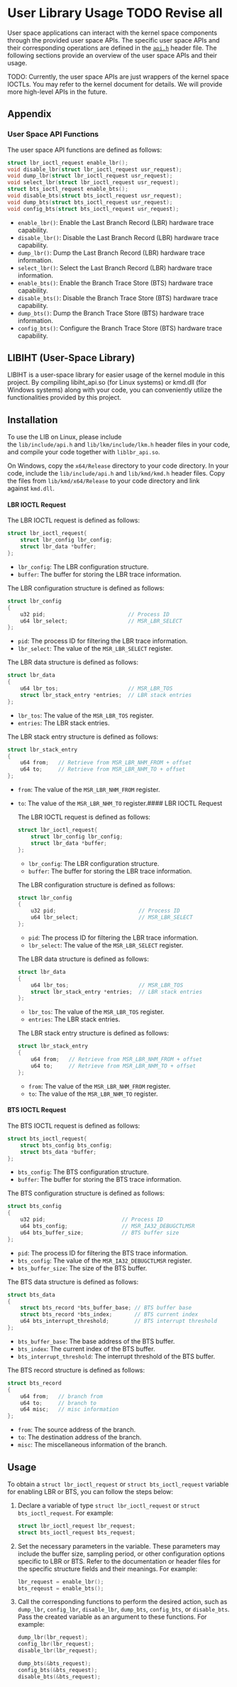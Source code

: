 # User Library Usage TODO Revise all

User space applications can interact with the kernel space components through the provided user space APIs. The specific user space APIs and their corresponding operations are defined in the [`api.h`](../../lib/commons/api.h) header file. The following sections provide an overview of the user space APIs and their usage.

TODO: Currently, the user space APIs are just wrappers of the kernel space IOCTLs. You may refer to the kernel document for details. We will provide more high-level APIs in the future.

## Appendix

### User Space API Functions

The user space API functions are defined as follows:

```c
struct lbr_ioctl_request enable_lbr();
void disable_lbr(struct lbr_ioctl_request usr_request);
void dump_lbr(struct lbr_ioctl_request usr_request);
void select_lbr(struct lbr_ioctl_request usr_request);
struct bts_ioctl_request enable_bts();
void disable_bts(struct bts_ioctl_request usr_request);
void dump_bts(struct bts_ioctl_request usr_request);
void config_bts(struct bts_ioctl_request usr_request);
```

- `enable_lbr()`: Enable the Last Branch Record (LBR) hardware trace capability.
- `disable_lbr()`: Disable the Last Branch Record (LBR) hardware trace capability.
- `dump_lbr()`: Dump the Last Branch Record (LBR) hardware trace information.
- `select_lbr()`: Select the Last Branch Record (LBR) hardware trace information.
- `enable_bts()`: Enable the Branch Trace Store (BTS) hardware trace capability.
- `disable_bts()`: Disable the Branch Trace Store (BTS) hardware trace capability.
- `dump_bts()`: Dump the Branch Trace Store (BTS) hardware trace information.
- `config_bts()`: Configure the Branch Trace Store (BTS) hardware trace capability.

## LIBIHT (User-Space Library)

LIBIHT is a user-space library for easier usage of the kernel module in this project. By compiling libiht_api.so (for Linux systems) or kmd.dll (for Windows systems) along with your code, you can conveniently utilize the functionalities provided by this project.

## Installation

To use the LIB on Linux, please include the `lib/include/api.h` and `lib/lkm/include/lkm.h` header files in your code, and compile your code together with `liblbr_api.so`.

On Windows, copy the `x64/Release` directory to your code directory. In your code, include the `lib/include/api.h` and `lib/kmd/kmd.h` header files. Copy the files from `lib/kmd/x64/Release` to your code directory and link against `kmd.dll`.

#### LBR IOCTL Request

The LBR IOCTL request is defined as follows:

```c
struct lbr_ioctl_request{
    struct lbr_config lbr_config;
    struct lbr_data *buffer;
};
```

- `lbr_config`: The LBR configuration structure.
- `buffer`: The buffer for storing the LBR trace information.

The LBR configuration structure is defined as follows:

```c
struct lbr_config
{
    u32 pid;                          // Process ID
    u64 lbr_select;                   // MSR_LBR_SELECT
};
```

- `pid`: The process ID for filtering the LBR trace information.
- `lbr_select`: The value of the `MSR_LBR_SELECT` register.

The LBR data structure is defined as follows:

```c
struct lbr_data
{
    u64 lbr_tos;                      // MSR_LBR_TOS
    struct lbr_stack_entry *entries;  // LBR stack entries
};
```

- `lbr_tos`: The value of the `MSR_LBR_TOS` register.
- `entries`: The LBR stack entries.

The LBR stack entry structure is defined as follows:

```c
struct lbr_stack_entry
{
    u64 from;   // Retrieve from MSR_LBR_NHM_FROM + offset
    u64 to;     // Retrieve from MSR_LBR_NHM_TO + offset
};
```

- `from`: The value of the `MSR_LBR_NHM_FROM` register.

- `to`: The value of the `MSR_LBR_NHM_TO` register.#### LBR IOCTL Request
  
  The LBR IOCTL request is defined as follows:
  
  ```c
  struct lbr_ioctl_request{
      struct lbr_config lbr_config;
      struct lbr_data *buffer;
  };
  ```
  
  - `lbr_config`: The LBR configuration structure.
  - `buffer`: The buffer for storing the LBR trace information.
  
  The LBR configuration structure is defined as follows:
  
  ```c
  struct lbr_config
  {
      u32 pid;                          // Process ID
      u64 lbr_select;                   // MSR_LBR_SELECT
  };
  ```
  
  - `pid`: The process ID for filtering the LBR trace information.
  - `lbr_select`: The value of the `MSR_LBR_SELECT` register.
  
  The LBR data structure is defined as follows:
  
  ```c
  struct lbr_data
  {
      u64 lbr_tos;                      // MSR_LBR_TOS
      struct lbr_stack_entry *entries;  // LBR stack entries
  };
  ```
  
  - `lbr_tos`: The value of the `MSR_LBR_TOS` register.
  - `entries`: The LBR stack entries.
  
  The LBR stack entry structure is defined as follows:
  
  ```c
  struct lbr_stack_entry
  {
      u64 from;   // Retrieve from MSR_LBR_NHM_FROM + offset
      u64 to;     // Retrieve from MSR_LBR_NHM_TO + offset
  };
  ```
  
  - `from`: The value of the `MSR_LBR_NHM_FROM` register.
  - `to`: The value of the `MSR_LBR_NHM_TO` register.

#### BTS IOCTL Request

The BTS IOCTL request is defined as follows:

```c
struct bts_ioctl_request{
    struct bts_config bts_config;
    struct bts_data *buffer;
};
```

- `bts_config`: The BTS configuration structure.
- `buffer`: The buffer for storing the BTS trace information.

The BTS configuration structure is defined as follows:

```c
struct bts_config
{
    u32 pid;                        // Process ID
    u64 bts_config;                 // MSR_IA32_DEBUGCTLMSR
    u64 bts_buffer_size;            // BTS buffer size
};
```

- `pid`: The process ID for filtering the BTS trace information.
- `bts_config`: The value of the `MSR_IA32_DEBUGCTLMSR` register.
- `bts_buffer_size`: The size of the BTS buffer.

The BTS data structure is defined as follows:

```c
struct bts_data
{
    struct bts_record *bts_buffer_base; // BTS buffer base
    struct bts_record *bts_index;       // BTS current index
    u64 bts_interrupt_threshold;        // BTS interrupt threshold
};
```

- `bts_buffer_base`: The base address of the BTS buffer.
- `bts_index`: The current index of the BTS buffer.
- `bts_interrupt_threshold`: The interrupt threshold of the BTS buffer.

The BTS record structure is defined as follows:

```c
struct bts_record
{
    u64 from;   // branch from
    u64 to;     // branch to
    u64 misc;   // misc information
};
```

- `from`: The source address of the branch.
- `to`: The destination address of the branch.
- `misc`: The miscellaneous information of the branch.



## Usage

To obtain a `struct lbr_ioctl_request` or `struct bts_ioctl_request` variable for enabling LBR or BTS, you can follow the steps below:

1. Declare a variable of type `struct lbr_ioctl_request` or `struct bts_ioctl_request`. For example:
   
   ```c
   struct lbr_ioctl_request lbr_request;
   struct bts_ioctl_request bts_request;
   ```

2. Set the necessary parameters in the variable. These parameters may include the buffer size, sampling period, or other configuration options specific to LBR or BTS. Refer to the documentation or header files for the specific structure fields and their meanings. For example:
   
   ```c
   lbr_request = enable_lbr();
   bts_reqeust = enable_bts();
   ```

3. Call the corresponding functions to perform the desired action, such as `dump_lbr`, `config_lbr`, `disable_lbr`, `dump_bts`, `config_bts`, or `disable_bts`. Pass the created variable as an argument to these functions. For example:
   
   ```c
   dump_lbr(lbr_request);
   config_lbr(lbr_request);
   disable_lbr(lbr_request);
   ```
   
   ```c
   dump_bts(&bts_request);
   config_bts(&bts_request);
   disable_bts(&bts_request);
   ```
